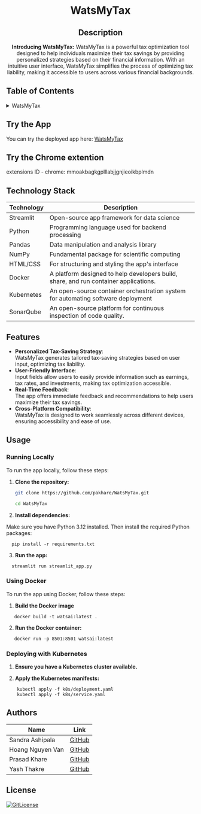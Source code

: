 <!-- PROJECT TITLE -->
<h1 align="center">WatsMyTax</h1>
<div id="header" align="center">
</div>
<h2 align="center">
 Description
</h2>
<p align="center"><strong>Introducing WatsMyTax:</strong>
   WatsMyTax is a powerful tax optimization tool designed to help individuals maximize their tax savings by providing personalized strategies based on their financial information. With an intuitive user interface, WatsMyTax simplifies the process of optimizing tax liability, making it accessible to users across various financial backgrounds.</p>

## Table of Contents

<details>
<summary>WatsMyTax</summary>

- [Application Description](#application-description)
- [Try the App](#try-the-app)
- [Technology Stack](#technology-stack)
- [Features](#features)
- [Usage](#usage)
  - [Running Locally](#running-locally)
  - [Using Docker](#using-docker)
  - [Deploying with Kubernetes](#deploying-with-kubernetes)
  - [Continuous Integration with SonarQube](#continuous-integration-with-sonarqube)
- [Authors](#authors)
- [License](#license)

</details>

## Try the App

You can try the deployed app here: [WatsMyTax](https://watsmytax.streamlit.app/)

## Try the Chrome extention

extensions ID - chrome: mmoakbagkgplllabjjgnjieoikbplmdn 

## Technology Stack

| Technology   | Description                                      |
| ------------ | ------------------------------------------------ |
| Streamlit    | Open-source app framework for data science       |
| Python       | Programming language used for backend processing |
| Pandas       | Data manipulation and analysis library           |
| NumPy        | Fundamental package for scientific computing     |
| HTML/CSS     | For structuring and styling the app's interface   |
| Docker       | A platform designed to help developers build, share, and run container applications.    |
| Kubernetes   | An open-source container orchestration system for automating software deployment   |
| SonarQube    | An open-source platform for continuous inspection of code quality.   |

## Features

- **Personalized Tax-Saving Strategy**:<br> WatsMyTax generates tailored tax-saving strategies based on user input, optimizing tax liability.
- **User-Friendly Interface**:<br> Input fields allow users to easily provide information such as earnings, tax rates, and investments, making tax optimization accessible.
- **Real-Time Feedback**:<br> The app offers immediate feedback and recommendations to help users maximize their tax savings.
- **Cross-Platform Compatibility**:<br> WatsMyTax is designed to work seamlessly across different devices, ensuring accessibility and ease of use.

## Usage

### Running Locally

To run the app locally, follow these steps:

1. **Clone the repository:**

   ```bash
   git clone https://github.com/pakhare/WatsMyTax.git

   cd WatsMyTax
   

2. **Install dependencies:**

Make sure you have Python 3.12 installed. Then install the required Python packages:
    

```
  pip install -r requirements.txt
```


3. **Run the app:**


```
  streamlit run streamlit_app.py
```

### Using Docker

To run the app using Docker, follow these steps:

1. **Build the Docker image**

```
   docker build -t watsai:latest .
```


2. **Run the Docker container:**

```
   docker run -p 8501:8501 watsai:latest
```


### Deploying with Kubernetes

1. **Ensure you have a Kubernetes cluster available.**

2. **Apply the Kubernetes manifests:**

```
    kubectl apply -f k8s/deployment.yaml
    kubectl apply -f k8s/service.yaml
```


## Authors

| Name               | Link                                      |
| ------------------ | ----------------------------------------- |
| Sandra Ashipala     | [GitHub](https://github.com/sandramsc) |
| Hoang Nguyen Van | [GitHub](https://github.com/hoangnv170752) |
| Prasad Khare | [GitHub](https://github.com/pakhare) |
| Yash Thakre | [GitHub](https://github.com/yash9904) |

## License

[![GitLicense](https://img.shields.io/badge/License-Apache-lime.svg)](https://github.com/pakhare/WatsMyTax/blob/main/LICENSE)
